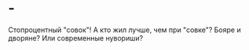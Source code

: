 # -
Стопроцентный "совок"! А кто жил лучше, чем при "совке"? Бояре и дворяне? Или современные нувориши?
